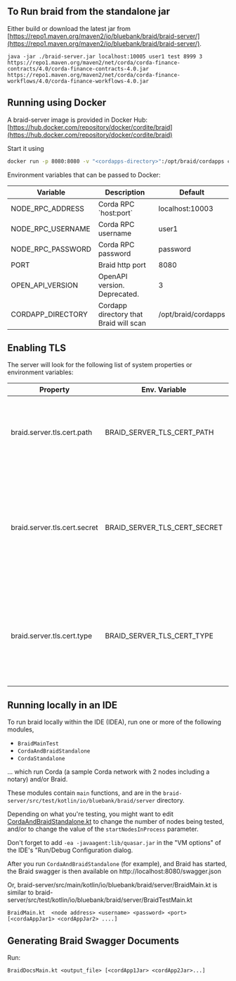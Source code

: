 
## To Run braid from the standalone jar

Either build or download the latest jar from [https://repo1.maven.org/maven2/io/bluebank/braid/braid-server/](https://repo1.maven.org/maven2/io/bluebank/braid/braid-server/).

```
java -jar ./braid-server.jar localhost:10005 user1 test 8999 3 https://repo1.maven.org/maven2/net/corda/corda-finance-contracts/4.0/corda-finance-contracts-4.0.jar https://repo1.maven.org/maven2/net/corda/corda-finance-workflows/4.0/corda-finance-workflows-4.0.jar
```

## Running using Docker

A braid-server image is provided in Docker Hub:
[https://hub.docker.com/repository/docker/cordite/braid](https://hub.docker.com/repository/docker/cordite/braid)

Start it using 

```bash
docker run -p 8080:8080 -v "<cordapps-directory>":/opt/braid/cordapps cordite/braid:<version>
```

Environment variables that can be passed to Docker:

<table>
<thead>
<tr><th>Variable</th><th>Description</th><th>Default</th></tr>
</thead>
<tbody>
<tr><td>NODE_RPC_ADDRESS</td><td>Corda RPC `host:port`</td><td>localhost:10003</td></tr>
<tr><td>NODE_RPC_USERNAME</td><td>Corda RPC username</td><td>user1</td></tr>
<tr><td>NODE_RPC_PASSWORD</td><td>Corda RPC password</td><td>password</td></tr>
<tr><td>PORT</td><td>Braid http port</td><td>8080</td></tr>
<tr><td>OPEN_API_VERSION</td><td>OpenAPI version. Deprecated.</td><td>3</td></tr>
<tr><td>CORDAPP_DIRECTORY</td><td>Cordapp directory that Braid will scan</td><td>/opt/braid/cordapps</td></tr>
</tbody>
</table>

## Enabling TLS

The server will look for the following list of system properties or environment variables:

<table>
<thead>
<tr><th>Property</th><th>Env. Variable</th><th>Description</th></tr>
</thead>
<tbody>
<tr>
<td>braid.server.tls.cert.path</td><td>BRAID_SERVER_TLS_CERT_PATH</td>
<td>Path to a certificate file. Supported formats are jks, p12 or pfx, and pem</td>
</tr>
<tr>
<td>braid.server.tls.cert.secret</td><td>BRAID_SERVER_TLS_CERT_SECRET</td>
<td>The secret required to access the certificate. For jks and p12/pfx, this is a password. For pem files this is path to the private key in pem form</td>
</tr>
<tr>
<td>braid.server.tls.cert.type</td>
<td>BRAID_SERVER_TLS_CERT_TYPE</td>
<td>the type of cert: jks, p12/pfx, pem. If omitted the server will attempt to autodetect using the cert file extension</td>
</tr>
</tbody>
</table>

## Running locally in an IDE

To run braid locally within the IDE (IDEA), run one or more of the following modules,

- `BraidMainTest`
- `CordaAndBraidStandalone`
- `CordaStandalone`

... which run Corda (a sample Corda network with 2 nodes including a notary) and/or Braid.

These modules contain `main` functions, and
are in the `braid-server/src/test/kotlin/io/bluebank/braid/server` directory.

Depending on what you're testing, you might want to edit
[CordaAndBraidStandalone.kt](./src/test/kotlin/io/bluebank/braid/server/CordaStandalone.kt)
to change the number of nodes being tested,
and/or to change the value of the `startNodesInProcess` parameter.

Don't forget to add `-ea -javaagent:lib/quasar.jar` in the "VM options" of the IDE's
"Run/Debug Configuration dialog.

After you run `CordaAndBraidStandalone` (for example), and Braid has started,
the Braid swagger is then available on http://localhost:8080/swagger.json

Or, braid-server/src/main/kotlin/io/bluebank/braid/server/BraidMain.kt is similar to
braid-server/src/test/kotlin/io/bluebank/braid/server/BraidTestMain.kt

```BraidMain.kt  <node address> <username> <password> <port> [<cordaAppJar1> <cordAppJar2> ....]```

## Generating Braid Swagger Documents

Run:

```BraidDocsMain.kt <output_file> [<cordApp1Jar> <cordApp2Jar>...]```


